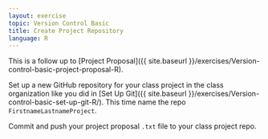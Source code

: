 ```yaml
---
layout: exercise
topic: Version Control Basic
title: Create Project Repository
language: R
---
```


This is a follow up to [Project Proposal]({{ site.baseurl }}/exercises/Version-control-basic-project-proposal-R).

Set up a new GitHub repository for your class project in the class organization like you did in [Set Up Git]({{ site.baseurl }}/exercises/Version-control-basic-set-up-git-R/). This time name the repo `FirstnameLastnameProject`.

Commit and push your project proposal `.txt` file to your class project repo.
